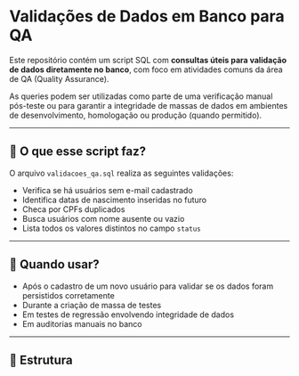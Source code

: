 # Validações de Dados em Banco para QA

Este repositório contém um script SQL com **consultas úteis para validação de dados diretamente no banco**, com foco em atividades comuns da área de QA (Quality Assurance).

As queries podem ser utilizadas como parte de uma verificação manual pós-teste ou para garantir a integridade de massas de dados em ambientes de desenvolvimento, homologação ou produção (quando permitido).

---

## 🧪 O que esse script faz?

O arquivo `validacoes_qa.sql` realiza as seguintes validações:

- Verifica se há usuários sem e-mail cadastrado
- Identifica datas de nascimento inseridas no futuro
- Checa por CPFs duplicados
- Busca usuários com nome ausente ou vazio
- Lista todos os valores distintos no campo `status`

---

## 📌 Quando usar?

- Após o cadastro de um novo usuário para validar se os dados foram persistidos corretamente
- Durante a criação de massa de testes
- Em testes de regressão envolvendo integridade de dados
- Em auditorias manuais no banco

---

## 📂 Estrutura

